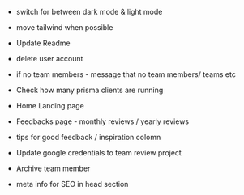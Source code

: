 - switch for between dark mode & light mode
- move tailwind when possible
- Update Readme
- delete user account
- if no team members - message that no team members/ teams etc
- Check how many prisma clients are running
- Home Landing page
- Feedbacks page - monthly reviews / yearly reviews
- tips for good feedback / inspiration colomn
- Update google credentials to team review project
- Archive team member

- meta info for SEO in head section

